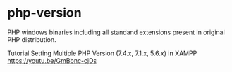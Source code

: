 # php-version
PHP windows binaries including all standand extensions present in original PHP distribution.

Tutorial Setting Multiple PHP Version (7.4.x, 7.1.x, 5.6.x) in XAMPP
https://youtu.be/GmBbnc-cjDs
